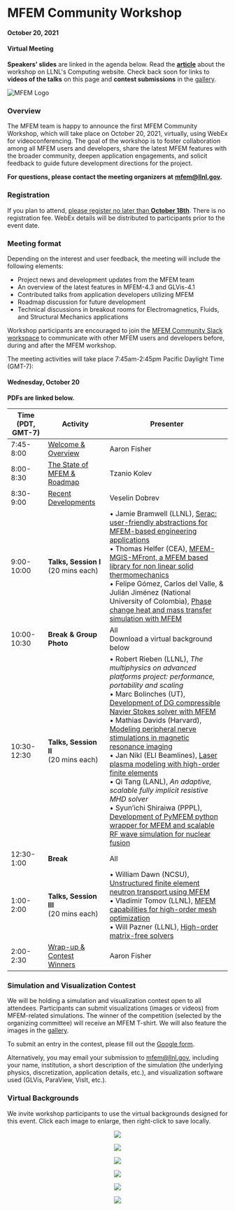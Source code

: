 # MFEM Community Workshop
#### October 20, 2021
#### Virtual Meeting

**Speakers' slides** are linked in the agenda below. Read the
[**article**](https://computing.llnl.gov/about/newsroom/mfem-team-hosts-first-community-workshop)
about the workshop on LLNL's Computing website. Check back soon for links to
**videos of the talks** on this page and **contest submissions** in the [gallery](gallery.md).

![MFEM Logo](img/logo-300.png)

### Overview

The MFEM team is happy to announce the first MFEM Community Workshop, which will
take place on October 20, 2021, virtually, using WebEx for videoconferencing.
The goal of the workshop is to foster collaboration among all MFEM users and
developers, share the latest MFEM features with the broader community, deepen
application engagements, and solicit feedback to guide future development
directions for the project.

**For questions, please contact the meeting organizers at**
**[mfem@llnl.gov](mailto:mfem@llnl.gov).**

### Registration

If you plan to attend, [please register no later than **October 18th**](https://docs.google.com/forms/d/e/1FAIpQLSdVnFGMlkOtfHYNrm0oEBNLKI7Skba5WTBloZiZqh4MRfD73w/viewform).
There is no registration fee. WebEx details will be distributed to participants prior to the event date.

### Meeting format

Depending on the interest and user feedback, the meeting will include the following elements:

- Project news and development updates from the MFEM team
- An overview of the latest features in MFEM-4.3 and GLVis-4.1
- Contributed talks from application developers utilizing MFEM
- Roadmap discussion for future development
- Technical discussions in breakout rooms for Electromagnetics, Fluids, and
  Structural Mechanics applications

Workshop participants are encouraged to join the
[MFEM Community Slack workspace](https://join.slack.com/t/mfemworkshop/shared_invite/zt-weieq6sh-yeu39dNdFRIKyGpoE2u9SQ)
to communicate with other MFEM users and developers before, during and after the
MFEM workshop.

The meeting activities will take place 7:45am-2:45pm Pacific Daylight Time (GMT-7):

#### Wednesday, October 20

**PDFs are linked below.**

| Time (PDT, GMT-7) | Activity | Presenter |
|---|---|---|
| 7:45-8:00 | [Welcome & Overview](pdf/workshop21/01_AaronFisher_Welcome.pdf) | Aaron Fisher |
| 8:00-8:30 | [The State of MFEM & Roadmap](pdf/workshop21/02_TzanioKolev_The_State_of_MFEM.pdf) | Tzanio Kolev |
| 8:30-9:00 | [Recent Developments](pdf/workshop21/03_VeselinDobrev_MFEM_Recent_Developments.pdf) | Veselin Dobrev |
| 9:00-10:00 | **Talks, Session I**<br>(20 mins each) | • Jamie Bramwell (LLNL), [Serac: user-friendly abstractions for MFEM-based engineering applications](pdf/workshop21/04_JamieBramwell_Serac.pdf)<br>• Thomas Helfer (CEA), [MFEM-MGIS-MFront, a MFEM based library for non linear solid thermomechanics](pdf/workshop21/05_Helfer&Latu_MFEM-MGIS.pdf)<br>• Felipe Gómez, Carlos del Valle, & Julián Jiménez (National University of Colombia), [Phase change heat and mass transfer simulation with MFEM](pdf/workshop21/06_UofColombia_Phase_Change_Heat_and_Mass_Transfer.pdf) |
| 10:00-10:30 | **Break & Group Photo**| All<br>Download a virtual background below |
| 10:30-12:30 | **Talks, Session II**<br>(20 mins each) | • Robert Rieben (LLNL), *The multiphysics on advanced platforms project: performance, portability and scaling*<br>• Marc Bolinches (UT), [Development of DG compressible Navier Stokes solver with MFEM](pdf/workshop21/08_MarcBolinches_DG_Compressible_NS.pdf)<br>• Mathias Davids (Harvard), [Modeling peripheral nerve stimulations in magnetic resonance imaging](pdf/workshop21/09_MathiasDavids_PNS_Modeling.pdf)<br>• Jan Nikl (ELI Beamlines), [Laser plasma modeling with high-order finite elements](pdf/workshop21/10_JanNikl_Laser_Plasma_Modeling.pdf)<br>• Qi Tang (LANL), *An adaptive, scalable fully implicit resistive MHD solver*<br>• Syun’ichi Shiraiwa (PPPL), [Development of PyMFEM python wrapper for MFEM and scalable RF wave simulation for nuclear fusion](pdf/workshop21/12_SyunichiShiraiwa_RF-SciDAC+PyMFEM.pdf) |
| 12:30-1:00 | **Break** | All |
| 1:00-2:00 | **Talks, Session III**<br>(20 mins each) | • William Dawn (NCSU), [Unstructured finite element neutron transport using MFEM](pdf/workshop21/13_WilliamDawn_Neutron_Transport.pdf)<br>• Vladimir Tomov (LLNL), [MFEM capabilities for high-order mesh optimization](pdf/workshop21/14_VladimirTomov_Mesh_Optimization.pdf)<br>• Will Pazner (LLNL), [High-order matrix-free solvers](pdf/workshop21/15_WillPazner_High_Order_Solvers.pdf) |
| 2:00-2:30 | [Wrap-up & Contest Winners](pdf/workshop21/16_AaronFisher_Wrap-Up.pdf) | Aaron Fisher |

### Simulation and Visualization Contest

We will be holding a simulation and visualization contest open to all attendees.
Participants can submit visualizations (images or videos) from MFEM-related
simulations. The winner of the competition (selected by the organizing
committee) will receive an MFEM T-shirt. We will also feature the images in the
[gallery](gallery.md).

To submit an entry in the contest, please fill out the
[Google form](https://docs.google.com/forms/d/e/1FAIpQLSeZBs2jwmWvdgZ9WED3nIlt0pCSqm-9lURbCtSFVQN5-9gGEA/viewform?usp=sf_link).

Alternatively, you may email your submission to
[mfem@llnl.gov](mailto:mfem@llnl.gov), including your name, institution, a short
description of the simulation (the underlying physics, discretization,
application details, etc.), and visualization software used (GLVis, ParaView,
VisIt, etc.).

### Virtual Backgrounds

We invite workshop participants to use the virtual backgrounds designed for this event.
Click each image to enlarge, then right-click to save locally.

<center>

<div class="col-md-3"  markdown="1">

[![](img/workshop-vb/mfem-blueprint-text.png)](img/workshop-vb/mfem-blueprint-text.png)

[![](img/workshop-vb/mfem-dark-blue-text.png)](img/workshop-vb/mfem-dark-blue-text.png)

</div><div class="col-md-3"  markdown="1">

[![](img/workshop-vb/mfem-wave-text.png)](img/workshop-vb/mfem-wave-text.png)

[![](img/workshop-vb/mfem-light-blue-text.png)](img/workshop-vb/mfem-light-blue-text.png)

</div><div class="col-md-3"  markdown="1">

[![](img/workshop-vb/mfem-tron-wave-text.png)](img/workshop-vb/mfem-tron-wave-text.png)

[![](img/workshop-vb/mfem-grey-text.png)](img/workshop-vb/mfem-dark-blue-text.png)

</div>
</center>
